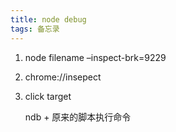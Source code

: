 ```yaml
---
title: node debug
tags: 备忘录
---
```

1.	node  filename  –inspect-brk=9229
2.	chrome://insepect
3.	click target

 	ndb + 原来的脚本执行命令
